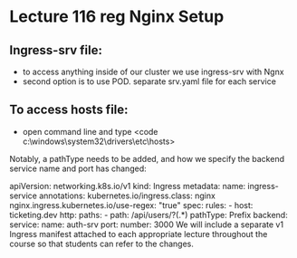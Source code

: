 # Lecture 116 reg Nginx Setup

## Ingress-srv file:
 - to access anything inside of our cluster we use ingress-srv with Ngnx
 - second option is to use POD. separate srv.yaml file for each service

## To access hosts file:
 - open command line and type <code c:\windows\system32\drivers\etc\hosts>


Notably, a pathType needs to be added, and how we specify the backend service name and port has changed:

apiVersion: networking.k8s.io/v1
kind: Ingress
metadata:
  name: ingress-service
  annotations:
    kubernetes.io/ingress.class: nginx
    nginx.ingress.kubernetes.io/use-regex: "true"
spec:
  rules:
    - host: ticketing.dev
      http:
        paths:
          - path: /api/users/?(.*)
            pathType: Prefix
            backend:
              service:
                name: auth-srv
                port:
                  number: 3000
We will include a separate v1 Ingress manifest attached to each appropriate lecture throughout the course so that students can refer to the changes.